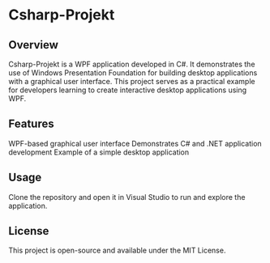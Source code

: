 # **Csharp-Projekt**
## **Overview**
Csharp-Projekt is a WPF application developed in C#. It demonstrates the use of Windows Presentation Foundation for building desktop applications with a graphical user interface. This project serves as a practical example for developers learning to create interactive desktop applications using WPF.

## **Features**
WPF-based graphical user interface
Demonstrates C# and .NET application development
Example of a simple desktop application

## **Usage**
Clone the repository and open it in Visual Studio to run and explore the application.

## **License**
This project is open-source and available under the MIT License.
